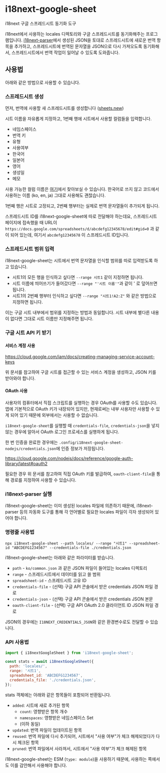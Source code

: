 # i18next-google-sheet
i18next 구글 스프레드시트 동기화 도구

i18next에서 사용하는 locales 디렉토리와 구글 스프레드시트를 동기화해주는 프로그램입니다.
[i18next-parser](https://github.com/i18next/i18next-parser)에서 생성된 JSON을 토대로
스프레드시트에 새로운 번역 항목을 추가하고, 스프레드시트에 번역된 문자열을 JSON으로 다시 가져오도록
동기화해서, 스프레드시트에서 번역 작업이 일어날 수 있도록 도와줍니다.

## 사용법
아래와 같은 방법으로 사용할 수 있습니다.

### 스프레드시트 생성
먼저, 번역에 사용할 새 스프레드시트를 생성합니다 ([sheets.new](https://sheets.new))

시트 이름을 자유롭게 지정하고, 1번째 행에 시트에서 사용할 컬럼들을 입력합니다.
- 네임스페이스
- 번역 키
- 유형
- 사용여부
- 한국어
- 일본어
- 영어
- 생성일
- 메모

사용 가능한 컬럼 이름은 [여기](./src/mapping.ts)에서 찾아보실 수 있습니다. 한국어로 쓰지 않고
코드에서 사용하는 이름 (ko, en, ja) 그대로 사용해도 괜찮습니다.

1번째 행은 시트로 고정되고, 2번째 행부터는 실제로 번역 문자열들이 추가되게 됩니다.

스프레드시트 ID를 i18next-google-sheet에 따로 전달해야 하는데요, 스프레드시트 페이지에 접속했을
때 URL이
`https://docs.google.com/spreadsheets/d/abcdefg12345678/edit#gid=0` 과 같이 되어 있는데,
여기서 `abcdefg12345678` 이 스프레드시트 ID입니다.

### 스프레드시트 범위 입력
i18next-google-sheet는 시트에서 번역 문자열을 인식할 범위를 따로 입력받도록 하고 있습니다.

- 시트1의 모든 행을 인식하고 싶다면 `--range 시트1` 같이 지정하면 됩니다.
- 시트 이름에 띄어쓰기가 들어갔다면 `--range "'시트 이름'"`과 같이 ' 로 덮어쓰면 됩니다.
- 시트1의 2번째 행부터 인식하고 싶다면 `--range "시트1!A2:Z"` 와 같은 방법으로 지정하면 됩니다.

이는 구글 시트 내부에서 범위를 지정하는 방법과 동일합니다. 시트 내부에 별다른 내용이 없다면 그대로
시트 이름만 지정해주면 됩니다.

### 구글 시트 API 키 받기

#### 서비스 계정 사용
https://cloud.google.com/iam/docs/creating-managing-service-account-keys

위 문서를 참고하여 구글 시트를 접근할 수 있는 서비스 계정을 생성하고, JSON 키를 받아와야 합니다.

#### OAuth 사용
사용자의 컴퓨터에서 직접 스크립트를 실행하는 경우 OAuth를 사용할 수도 있습니다. 앱에 기본적으로
OAuth 키가 내장되어 있지만, 현재로써는 내부 사용자만 사용할 수 있게 되어 있기 때문에 외부에서는
사용할 수 없습니다.

`i18next-google-sheet`를 실행할 때 `credentials-file`, `credentials-json`을 넣지 않는
경우에 알아서 OAuth 로그인 프로세스를 실행하게 됩니다.

한 번 인증을 완료한 경우에는 `.config/i18next-google-sheet-nodejs/credentials.json`에
인증 정보가 저장됩니다.

https://cloud.google.com/nodejs/docs/reference/google-auth-library/latest#oauth2

필요한 경우 위 문서를 참고하여 직접 OAuth 키를 발급하여, `oauth-client-file`을 통해
경로를 지정하여 사용할 수 있습니다.

### i18next-parser 실행
i18next-google-sheet는 이미 생성된 locales 파일에 의존하기 때문에, i18next-parser 등의
자동화 도구를 통해 각 언어별로 필요한 locales 파일이 각자 생성되어 있어야 합니다.

### 명령줄 사용법

```
npx i18next-google-sheet --path locales/ --range "시트1" --spreadsheet-id "ABCDEFG1234567" --credentials-file ./credentials.json
```

i18next-google-sheet는 아래와 같은 파라미터를 받습니다.

- `path` - `ko/common.json` 과 같은 JSON 파일이 들어있는 locales 디렉토리
- `range` - 스프레드시트에서 데이터를 읽고 쓸 범위
- `spreadsheet-id` - 스프레드시트 고유 ID
- `credentials-file` - (선택) 구글 API 콘솔에서 받은 credentials JSON 파일 경로
- `credentials-json` - (선택) 구글 API 콘솔에서 받은 credentials JSON 본문
- `oauth-client-file` - (선택) 구글 API OAuth 2.0 클라이언트 ID JSON 파일 경로

JSON의 경우에는 `I18NEXT_CREDENTIALS_JSON`와 같은 환경변수로도 전달할 수 있습니다.

### API 사용법

```js
import { i18nextGoogleSheet } from 'i18next-google-sheet';

const stats = await i18nextGoogleSheet({
  path: 'locales/',
  range: '시트1',
  spreadsheet_id: 'ABCDEFG1234567',
  credentials_file: './credentials.json',
});
```

stats 객체에는 아래와 같은 항목들이 포함되어 반환됩니다.

- `added`: 시트에 새로 추가된 항목
  - `count`: 영향받은 항목 개수
  - `namespaces`: 영향받은 네임스페이스 Set
  - (이하 동일)
- `updated`: 번역 파일이 업데이트된 항목
- `reused`: 번역 파일에 다시 추가되어, 시트에서 "사용 여부"가 체크 해제되었다가 다시 체크된 항목
- `pruned`: 번역 파일에서 사라져서, 시트에서 "사용 여부"가 체크 해제된 항목

i18next-google-sheet는 ESM (`type: module`)을 사용하기 때문에, 사용하는 쪽에서도 이를
감안해서 사용해야 합니다. 
